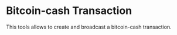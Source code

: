# Bitcoin-cash Transaction
This tools allows to create and broadcast a bitcoin-cash transaction. 


